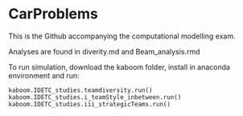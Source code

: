 # CarProblems
This is the Github accompanying the computational modelling exam.

Analyses are found in diverity.md and Beam_analysis.rmd



To run simulation, download the kaboom folder, install in anaconda environment and run:
```
kaboom.IDETC_studies.teamdiversity.run()
kaboom.IDETC_studies.i_teamStyle_inbetween.run()
kaboom.IDETC_studies.iii_strategicTeams.run()
```
